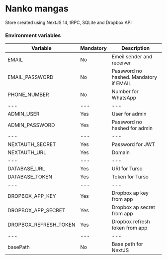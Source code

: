 # Nanko mangas
Store created using NextJS 14, tRPC, SQLite and Dropbox API

### Environment variables
Variable | Mandatory | Description
--- | --- | ---
EMAIL | No | Emeil sender and receiver
EMAIL_PASSWORD | No | Password no hashed. Mandatory if EMAIL
PHONE_NUMBER | No | Number for WhatsApp
--- | --- | ---
ADMIN_USER | Yes | User for admin
ADMIN_PASSWORD | Yes | Password no hashed for admin
--- | --- | ---
NEXTAUTH_SECRET | Yes | Password for JWT
NEXTAUTH_URL | Yes | Domain
--- | --- | ---
DATABASE_URL | Yes | URI for Turso
DATABASE_TOKEN | Yes | Token for Turso
--- | --- | ---
DROPBOX_APP_KEY | Yes | Dropbox ap key from app
DROPBOX_APP_SECRET | Yes | Dropbox ap secret from app
DROPBOX_REFRESH_TOKEN | Yes | Dropbox refresh token from app
--- | --- | ---
basePath | No | Base path for NextJS
